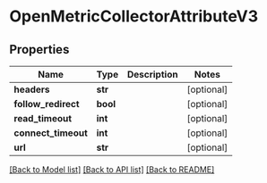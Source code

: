 # OpenMetricCollectorAttributeV3

## Properties
Name | Type | Description | Notes
------------ | ------------- | ------------- | -------------
**headers** | **str** |  | [optional] 
**follow_redirect** | **bool** |  | [optional] 
**read_timeout** | **int** |  | [optional] 
**connect_timeout** | **int** |  | [optional] 
**url** | **str** |  | [optional] 

[[Back to Model list]](../README.md#documentation-for-models) [[Back to API list]](../README.md#documentation-for-api-endpoints) [[Back to README]](../README.md)


